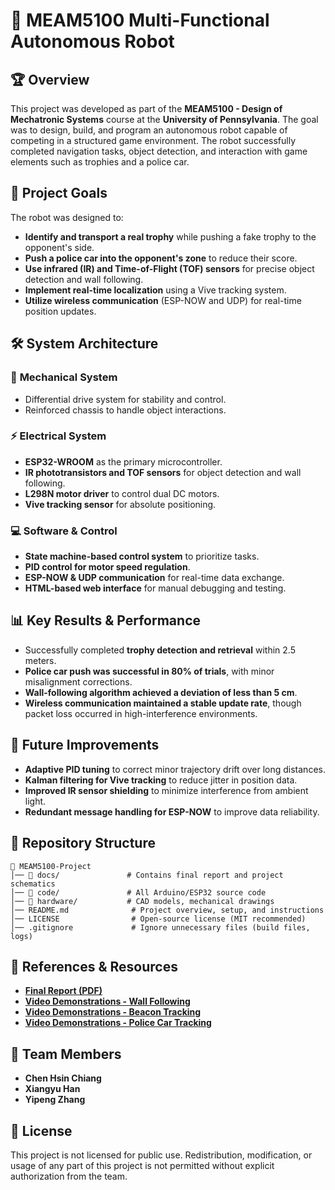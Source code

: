 # 🚀 MEAM5100 Multi-Functional Autonomous Robot

## 🏆 Overview
This project was developed as part of the **MEAM5100 - Design of Mechatronic Systems** course at the **University of Pennsylvania**. The goal was to design, build, and program an autonomous robot capable of competing in a structured game environment. The robot successfully completed navigation tasks, object detection, and interaction with game elements such as trophies and a police car.

## 🎯 Project Goals
The robot was designed to:
- **Identify and transport a real trophy** while pushing a fake trophy to the opponent's side.
- **Push a police car into the opponent's zone** to reduce their score.
- **Use infrared (IR) and Time-of-Flight (TOF) sensors** for precise object detection and wall following.
- **Implement real-time localization** using a Vive tracking system.
- **Utilize wireless communication** (ESP-NOW and UDP) for real-time position updates.

## 🛠 System Architecture
### 🔧 **Mechanical System**
- Differential drive system for stability and control.
- Reinforced chassis to handle object interactions.

### ⚡ **Electrical System**
- **ESP32-WROOM** as the primary microcontroller.
- **IR phototransistors and TOF sensors** for object detection and wall following.
- **L298N motor driver** to control dual DC motors.
- **Vive tracking sensor** for absolute positioning.

### 💻 **Software & Control**
- **State machine-based control system** to prioritize tasks.
- **PID control for motor speed regulation**.
- **ESP-NOW & UDP communication** for real-time data exchange.
- **HTML-based web interface** for manual debugging and testing.

## 📊 Key Results & Performance
- Successfully completed **trophy detection and retrieval** within 2.5 meters.
- **Police car push was successful in 80% of trials**, with minor misalignment corrections.
- **Wall-following algorithm achieved a deviation of less than 5 cm**.
- **Wireless communication maintained a stable update rate**, though packet loss occurred in high-interference environments.

## 🔮 Future Improvements
- **Adaptive PID tuning** to correct minor trajectory drift over long distances.
- **Kalman filtering for Vive tracking** to reduce jitter in position data.
- **Improved IR sensor shielding** to minimize interference from ambient light.
- **Redundant message handling for ESP-NOW** to improve data reliability.

## 📁 Repository Structure
```
📂 MEAM5100-Project
│── 📂 docs/               # Contains final report and project schematics
│── 📂 code/               # All Arduino/ESP32 source code
│── 📂 hardware/           # CAD models, mechanical drawings
│── README.md              # Project overview, setup, and instructions
│── LICENSE                # Open-source license (MIT recommended)
│── .gitignore             # Ignore unnecessary files (build files, logs)
```

## 🔗 References & Resources
- **[Final Report (PDF)](https://github.com/Starfishtuna/Multi-functional-Autonomous-Robot/blob/ab96b983ff3665691ee842dd8c50d9c9f5aa7c35/docs/MEAM5100%20Final%20Report.pdf)**
- **[Video Demonstrations - Wall Following](https://youtu.be/YIY6aNa_LFA)**
- **[Video Demonstrations - Beacon Tracking](https://youtu.be/LpJzdycJREA)**
- **[Video Demonstrations - Police Car Tracking](https://youtu.be/CTSYHR0mnvY)**

## 👥 Team Members
- **Chen Hsin Chiang**
- **Xiangyu Han**
- **Yipeng Zhang**

## 📜 License
This project is not licensed for public use. Redistribution, modification, or usage of any part of this project is not permitted without explicit authorization from the team.

